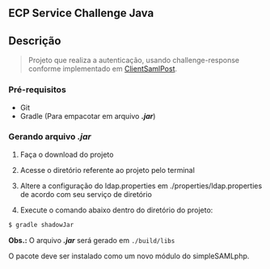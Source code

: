 ## ECP Service Challenge Java
## Descrição
>Projeto que realiza a autenticação, usando challenge-response conforme implementado em [ClientSamlPost](https://github.com/dsubires/SAMLClient4IoT). 
>

### Pré-requisitos

* Git
* Gradle (Para empacotar em arquivo _**.jar**_)

### Gerando arquivo _**.jar**_
1. Faça o download do projeto

2. Acesse o diretório referente ao projeto pelo terminal

3. Altere a configuração do ldap.properties em ./properties/ldap.properties de acordo com seu serviço de diretório

4. Execute o comando abaixo dentro do diretório do projeto:
  ```bash
  $ gradle shadowJar
  ```

  **Obs.:** O arquivo _**.jar**_ será gerado em `./build/libs`

O pacote deve ser instalado como um novo módulo do simpleSAMLphp.
